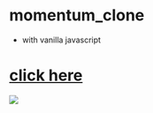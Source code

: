 # momentum_clone
- with vanilla javascript

# <a href="https://codeameba.github.io/momentum_clone/">click here</a>
<img src="mymomentum.png">
